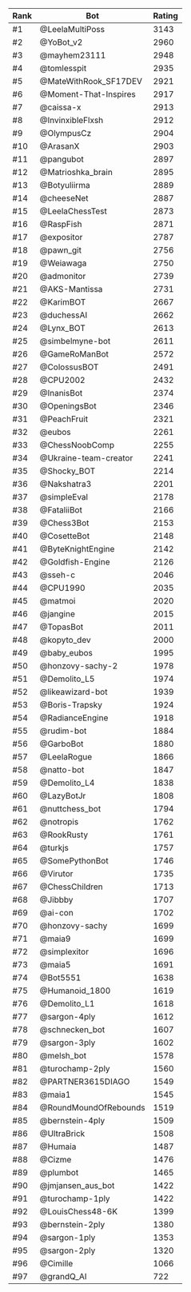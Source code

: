 Rank|Bot|Rating
---|---|---
#1|@LeelaMultiPoss|3143
#2|@YoBot_v2|2960
#3|@mayhem23111|2948
#4|@tomlesspit|2935
#5|@MateWithRook_SF17DEV|2921
#6|@Moment-That-Inspires|2917
#7|@caissa-x|2913
#8|@InvinxibleFlxsh|2912
#9|@OlympusCz|2904
#10|@ArasanX|2903
#11|@pangubot|2897
#12|@Matrioshka_brain|2895
#13|@Botyuliirma|2889
#14|@cheeseNet|2887
#15|@LeelaChessTest|2873
#16|@RaspFish|2871
#17|@expositor|2787
#18|@pawn_git|2756
#19|@Weiawaga|2750
#20|@admonitor|2739
#21|@AKS-Mantissa|2731
#22|@KarimBOT|2667
#23|@duchessAI|2662
#24|@Lynx_BOT|2613
#25|@simbelmyne-bot|2611
#26|@GameRoManBot|2572
#27|@ColossusBOT|2491
#28|@CPU2002|2432
#29|@InanisBot|2374
#30|@OpeningsBot|2346
#31|@PeachFruit|2321
#32|@eubos|2261
#33|@ChessNoobComp|2255
#34|@Ukraine-team-creator|2241
#35|@Shocky_BOT|2214
#36|@Nakshatra3|2201
#37|@simpleEval|2178
#38|@FataliiBot|2166
#39|@Chess3Bot|2153
#40|@CosetteBot|2148
#41|@ByteKnightEngine|2142
#42|@Goldfish-Engine|2126
#43|@sseh-c|2046
#44|@CPU1990|2035
#45|@matmoi|2020
#46|@jangine|2015
#47|@TopasBot|2011
#48|@kopyto_dev|2000
#49|@baby_eubos|1995
#50|@honzovy-sachy-2|1978
#51|@Demolito_L5|1974
#52|@likeawizard-bot|1939
#53|@Boris-Trapsky|1924
#54|@RadianceEngine|1918
#55|@rudim-bot|1884
#56|@GarboBot|1880
#57|@LeelaRogue|1866
#58|@natto-bot|1847
#59|@Demolito_L4|1838
#60|@LazyBotJr|1808
#61|@nuttchess_bot|1794
#62|@notropis|1762
#63|@RookRusty|1761
#64|@turkjs|1757
#65|@SomePythonBot|1746
#66|@Virutor|1735
#67|@ChessChildren|1713
#68|@Jibbby|1707
#69|@ai-con|1702
#70|@honzovy-sachy|1699
#71|@maia9|1699
#72|@simplexitor|1696
#73|@maia5|1691
#74|@Bot5551|1638
#75|@Humanoid_1800|1619
#76|@Demolito_L1|1618
#77|@sargon-4ply|1612
#78|@schnecken_bot|1607
#79|@sargon-3ply|1602
#80|@melsh_bot|1578
#81|@turochamp-2ply|1560
#82|@PARTNER3615DIAGO|1549
#83|@maia1|1545
#84|@RoundMoundOfRebounds|1519
#85|@bernstein-4ply|1509
#86|@UltraBrick|1508
#87|@Humaia|1487
#88|@Cizme|1476
#89|@plumbot|1465
#90|@jmjansen_aus_bot|1422
#91|@turochamp-1ply|1422
#92|@LouisChess48-6K|1399
#93|@bernstein-2ply|1380
#94|@sargon-1ply|1353
#95|@sargon-2ply|1320
#96|@Cimille|1066
#97|@grandQ_AI|722

